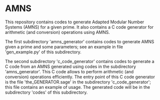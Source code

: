 # AMNS
This repository contains codes to generate Adapted Modular Number Systems (AMNS) for a given prime.
It also contains a C code generator for arithmetic (and conversion) operations using AMNS.  

The first subdirectory 'amns_generator' contains codes to generate AMNS given a prime and some parameters; see an example in file 'gen_example.py' of this subdirectory.

The second subdirectory 'c_code_generator' contains codes to generate a C code from an AMNS generated using codes in the subdirectory 'amns_generator'. This C code allows to perform arithmetic (and conversion) operations efficiently. The entry point of this C code generator is the file 'the_GENERATOR.sage' in the subdirectory 'c_code_generator'; this file contains an example of usage. The generated code will be in the subdirectory 'codes' of this subdirectory.
